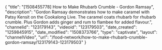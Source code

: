 {
    "title": "[1508455778] How to Make Rhubarb Crumble - Gordon Ramsay",
    "description": "Gordon Ramsay demonstrates how to make caramel with Patsy Kensit on the Cookalong Live. The caramel coats rhubarb for rhubarb crumble. Plus Gordon adds ginger and rum to flambee for added flavour.",
    "channelid": "123179143",
    "videoid": "123179503",
    "date_created": "1259845915",
    "date_modified": "1508373766",
    "type": "captivate",
    "layout": "channelVideo",
    "url": "\/food-network\/how-to-make-rhubarb-crumble-gordon-ramsay\/123179143-123179503"
}
